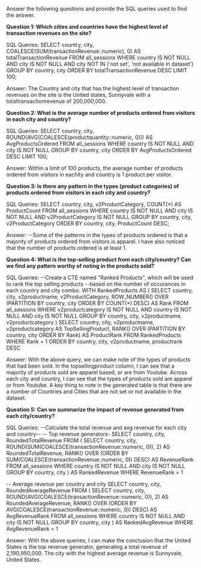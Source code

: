 Answer the following questions and provide the SQL queries used to find the answer.

    
**Question 1: Which cities and countries have the highest level of transaction revenues on the site?**


SQL Queries:
SELECT country, city, COALESCE(SUM(transactionRevenue::numeric), 0) AS totalTransactionRevenue
FROM all_sessions
WHERE country IS NOT NULL
  AND city IS NOT NULL
  AND city NOT IN ('not set', 'not available in dataset')
GROUP BY country, city
ORDER BY totalTransactionRevenue DESC
LIMIT 100;


Answer: The Country and city that has the highest level of transaction revenues on the site is the United states, Sunnyvale with a totaltransactionrevenue of
200,000,000. 


**Question 2: What is the average number of products ordered from visitors in each city and country?**


SQL Queries: 
SELECT country, city, ROUND(AVG(COALESCE(productquantity::numeric, 0))) AS AvgProductsOrdered
FROM all_sessions
WHERE country IS NOT NULL
  AND city IS NOT NULL
GROUP BY country, city
ORDER BY AvgProductsOrdered DESC
LIMIT 100;

Answer: Within a limit of 100 products, the average number of products ordered from visitors in eachity and country is 1 product per visitor. 


**Question 3: Is there any pattern in the types (product categories) of products ordered from visitors in each city and country?**

SQL Queries:
SELECT country, city, v2ProductCategory,
  COUNT(*) AS ProductCount
FROM all_sessions
WHERE country IS NOT NULL
  AND city IS NOT NULL
  AND v2ProductCategory IS NOT NULL
GROUP BY country, city, v2ProductCategory
ORDER BY country, city, ProductCount DESC;

Answer: --Some of the patterns in the types of products ordered is that a majority of products ordered from visitors is apparel. I have also noticed that the number of products ordered is at least 1. 

**Question 4: What is the top-selling product from each city/country? Can we find any pattern worthy of noting in the products sold?**

SQL Queries:
--Create a CTE named "Ranked Products", which will be used to rank the top selling products
--based on the number of occurances in each country and city combo.
WITH RankedProducts AS (
  SELECT country, city, v2productname, v2ProductCategory,
    ROW_NUMBER() OVER (PARTITION BY country, city ORDER BY COUNT(*) DESC) AS Rank
FROM all_sessions
WHERE v2productcategory IS NOT NULL
    AND country IS NOT NULL
    AND city IS NOT NULL
  GROUP BY country, city, v2productname, v2productcategory
)
SELECT
  country,
  city,
  v2productname,
  v2productcategory AS TopSellingProduct,
  RANK() OVER (PARTITION BY country, city ORDER BY Rank) AS ProductRank
FROM RankedProducts
WHERE Rank = 1
ORDER BY country, city, v2productname, productrank DESC 

Answer:
With the above query, we can make note of the types of products that had been sold. In the topsellingproduct column, I can see that a majority of products sold are apparel based, or are from Youtube. Across each city and country, I can see that the types of products sold are apparel or from Youtube. A key thing
to note in the generated table is that there are a number of Countries and Cities that are not set or not available in the dataset. 

**Question 5: Can we summarize the impact of revenue generated from each city/country?**

SQL Queries:
--Calculate the total revenue and avg revenue for each city and country--
-- Top revenue generators-
SELECT
  country,
  city,
  RoundedTotalRevenue
FROM (
  SELECT
    country,
    city,
    ROUND(SUM(COALESCE(transactionRevenue::numeric, 0)), 2) AS RoundedTotalRevenue,
    RANK() OVER (ORDER BY SUM(COALESCE(transactionRevenue::numeric, 0)) DESC) AS RevenueRank
  FROM all_sessions
  WHERE country IS NOT NULL
    AND city IS NOT NULL
  GROUP BY country, city
) AS RankedRevenue
WHERE RevenueRank = 1

-- Average revenue per country and city
SELECT
  country,
  city,
  RoundedAverageRevenue
FROM (
  SELECT
    country,
    city,
    ROUND(AVG(COALESCE(transactionRevenue::numeric, 0)), 2) AS RoundedAverageRevenue,
    RANK() OVER (ORDER BY AVG(COALESCE(transactionRevenue::numeric, 0)) DESC) AS AvgRevenueRank
  FROM all_sessions
  WHERE country IS NOT NULL
    AND city IS NOT NULL
  GROUP BY country, city
) AS RankedAvgRevenue
WHERE AvgRevenueRank = 1

Answer:
With the above queries, I can make the conclusion that the United States is the top revenue generator, generating a total revenue of 2,190,950,000. The city with the highest average revenue is Sunnyvale, United States.








